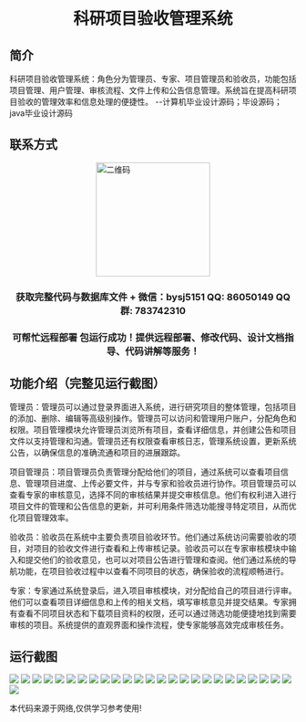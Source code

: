 <p><h1 align="center">科研项目验收管理系统</h1></p>

## 简介
科研项目验收管理系统：角色分为管理员、专家、项目管理员和验收员，功能包括项目管理、用户管理、审核流程、文件上传和公告信息管理。系统旨在提高科研项目验收的管理效率和信息处理的便捷性。    --计算机毕业设计源码；毕设源码；java毕业设计源码


## 联系方式
<img src="https://bs-1329754181.cos.ap-shanghai.myqcloud.com/wx.jpg" alt="二维码" style="display: block; margin: 0 auto;" width="200px">
<p><h3 align="center">获取完整代码与数据库文件 + 微信：bysj5151 QQ: 86050149 QQ群: 783742310</h3></p>
<p><h3 align="center">可帮忙远程部署 包运行成功！提供远程部署、修改代码、设计文档指导、代码讲解等服务！</h3></p>

## 功能介绍（完整见运行截图）
管理员：管理员可以通过登录界面进入系统，进行研究项目的整体管理，包括项目的添加、删除、编辑等高级别操作。管理员可以访问和管理用户账户，分配角色和权限。项目管理模块允许管理员浏览所有项目，查看详细信息，并创建公告和项目文件以支持管理和沟通。管理员还有权限查看审核日志，管理系统设置，更新系统公告，以确保信息的准确流通和项目的进展跟踪。

项目管理员：项目管理员负责管理分配给他们的项目，通过系统可以查看项目信息、管理项目进度、上传必要文件，并与专家和验收员进行协作。项目管理员可以查看专家的审核意见，选择不同的审核结果并提交审核信息。他们有权利进入进行项目文件的管理和公告信息的更新，并可利用条件筛选功能搜寻特定项目，从而优化项目管理效率。

验收员：验收员在系统中主要负责项目验收环节。他们通过系统访问需要验收的项目，对项目的验收文件进行查看和上传审核记录。验收员可以在专家审核模块中输入和提交他们的验收意见，也可以对项目公告进行管理和查阅。他们通过系统的导航功能，在项目验收过程中以查看不同项目的状态，确保验收的流程顺畅进行。

专家：专家通过系统登录后，进入项目审核模块，对分配给自己的项目进行评审。他们可以查看项目详细信息和上传的相关文档，填写审核意见并提交结果。专家拥有查看不同项目状态和下载项目资料的权限，还可以通过筛选功能便捷地找到需要审核的项目。系统提供的直观界面和操作流程，使专家能够高效完成审核任务。


## 运行截图
![](https://bs-1329754181.cos.ap-shanghai.myqcloud.com/spring/ResearchProjectAcceptanceManagementSystem/img/001.jpg)
![](https://bs-1329754181.cos.ap-shanghai.myqcloud.com/spring/ResearchProjectAcceptanceManagementSystem/img/002.jpg)
![](https://bs-1329754181.cos.ap-shanghai.myqcloud.com/spring/ResearchProjectAcceptanceManagementSystem/img/003.jpg)
![](https://bs-1329754181.cos.ap-shanghai.myqcloud.com/spring/ResearchProjectAcceptanceManagementSystem/img/004.jpg)
![](https://bs-1329754181.cos.ap-shanghai.myqcloud.com/spring/ResearchProjectAcceptanceManagementSystem/img/005.jpg)
![](https://bs-1329754181.cos.ap-shanghai.myqcloud.com/spring/ResearchProjectAcceptanceManagementSystem/img/006.jpg)
![](https://bs-1329754181.cos.ap-shanghai.myqcloud.com/spring/ResearchProjectAcceptanceManagementSystem/img/007.jpg)
![](https://bs-1329754181.cos.ap-shanghai.myqcloud.com/spring/ResearchProjectAcceptanceManagementSystem/img/008.jpg)
![](https://bs-1329754181.cos.ap-shanghai.myqcloud.com/spring/ResearchProjectAcceptanceManagementSystem/img/009.jpg)
![](https://bs-1329754181.cos.ap-shanghai.myqcloud.com/spring/ResearchProjectAcceptanceManagementSystem/img/010.jpg)
![](https://bs-1329754181.cos.ap-shanghai.myqcloud.com/spring/ResearchProjectAcceptanceManagementSystem/img/011.jpg)
![](https://bs-1329754181.cos.ap-shanghai.myqcloud.com/spring/ResearchProjectAcceptanceManagementSystem/img/012.jpg)
![](https://bs-1329754181.cos.ap-shanghai.myqcloud.com/spring/ResearchProjectAcceptanceManagementSystem/img/013.jpg)
![](https://bs-1329754181.cos.ap-shanghai.myqcloud.com/spring/ResearchProjectAcceptanceManagementSystem/img/014.jpg)
![](https://bs-1329754181.cos.ap-shanghai.myqcloud.com/spring/ResearchProjectAcceptanceManagementSystem/img/015.jpg)
![](https://bs-1329754181.cos.ap-shanghai.myqcloud.com/spring/ResearchProjectAcceptanceManagementSystem/img/016.jpg)
![](https://bs-1329754181.cos.ap-shanghai.myqcloud.com/spring/ResearchProjectAcceptanceManagementSystem/img/017.jpg)
![](https://bs-1329754181.cos.ap-shanghai.myqcloud.com/spring/ResearchProjectAcceptanceManagementSystem/img/018.jpg)
![](https://bs-1329754181.cos.ap-shanghai.myqcloud.com/spring/ResearchProjectAcceptanceManagementSystem/img/019.jpg)
![](https://bs-1329754181.cos.ap-shanghai.myqcloud.com/spring/ResearchProjectAcceptanceManagementSystem/img/020.jpg)
![](https://bs-1329754181.cos.ap-shanghai.myqcloud.com/spring/ResearchProjectAcceptanceManagementSystem/img/021.jpg)
![](https://bs-1329754181.cos.ap-shanghai.myqcloud.com/spring/ResearchProjectAcceptanceManagementSystem/img/022.jpg)
![](https://bs-1329754181.cos.ap-shanghai.myqcloud.com/spring/ResearchProjectAcceptanceManagementSystem/img/023.jpg)
![](https://bs-1329754181.cos.ap-shanghai.myqcloud.com/spring/ResearchProjectAcceptanceManagementSystem/img/024.jpg)
![](https://bs-1329754181.cos.ap-shanghai.myqcloud.com/spring/ResearchProjectAcceptanceManagementSystem/img/025.jpg)
![](https://bs-1329754181.cos.ap-shanghai.myqcloud.com/spring/ResearchProjectAcceptanceManagementSystem/img/026.jpg)

<p>本代码来源于网络,仅供学习参考使用!</p>
